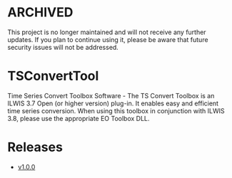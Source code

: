 # ARCHIVED

This project is no longer maintained and will not receive any further updates. If you plan to continue using it, please be aware that future security issues will not be addressed.

# TSConvertTool

Time Series Convert Toolbox Software - The TS Convert Toolbox is an ILWIS 3.7 Open (or higher version) plug-in. It enables easy and efficient time series conversion. When using this toolbox in conjunction with ILWIS 3.8, please use the appropriate EO Toolbox DLL.

# Releases

- [v1.0.0](https://github.com/52North/TSConvertTool/releases/tag/v1.0.0)
